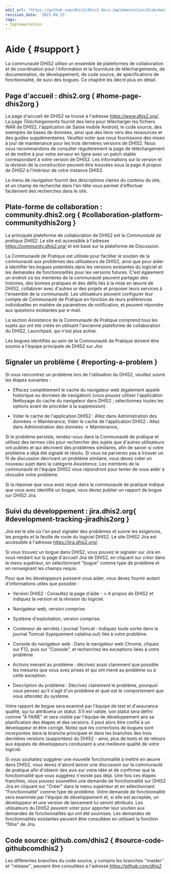 ```yaml
---
edit_url: "https://github.com/dhis2/dhis2-docs-implementation/blob/master/content/support_documentation/support.md"
revision_date: '2021-09-15'
tags:
- Implémentation
---
```


# Aide { #support } 

La communauté DHIS2 utilise un ensemble de plateformes de collaboration et de coordination 
pour l'information et la fourniture de téléchargements, de documentation, de 
développement, de code source, de spécifications de fonctionnalité, de suivi des bogues. 
Ce chapitre les décrit plus en détail.

## Page d'accueil : dhis2.org { #home-page-dhis2org } 

La page d'accueil de DHIS2 se trouve à l'adresse *https://www.dhis2.org/*. La page *Téléchargements* 
fournit des liens pour télécharger les fichiers WAR de DHIS2, l'application de Saisie mobile 
Android, le code source, des exemples de bases de données, ainsi que des liens vers des ressources et des 
guides supplémentaires. Veuillez noter que nous fournissons des mises à jour de maintenance pour les trois dernières 
versions de DHIS2. Nous vous recommandons de consulter régulièrement la page de 
téléchargement et de mettre à jour votre serveur en ligne avec un patch stable 
correspondant à votre version de DHIS2. Les informations sur la version et la révision de la construction peuvent être trouvées 
sous la page *A propos de DHIS2* à l'intérieur de votre instance DHIS2.

Le menu de navigation fournit des descriptions claires du contenu du site, et 
un champ de recherche dans l'en-tête vous permet d'effectuer facilement des recherches dans le site.


## Plate-forme de collaboration : community.dhis2.org { #collaboration-platform-communitydhis2org } 

La principale plateforme de collaboration de DHIS2 est la *Communauté de pratique DHIS2*. Le site est 
accessible à l'adresse *https://community.dhis2.org/* et est basé sur la plateforme de Discussion.

La Communauté de Pratique est utilisée pour faciliter le soutien de la communauté aux problèmes des utilisateurs de DHIS2, ainsi 
que pour aider à identifier les bogues potentiels dans les versions existantes du logiciel et les demandes 
de fonctionnalités pour les versions futures. C'est également un endroit où les membres de la communauté peuvent partager des histoires, 
des bonnes pratiques et des défis liés à la mise en œuvre de DHIS2, collaborer avec d'autres 
ur des projets et proposer leurs services à l'ensemble de la communauté. Les utilisateurs peuvent configurer leur compte de Communauté 
de Pratique en fonction de leurs préférences individuelles en matière de paramètres de notification, et peuvent répondre 
aux questions existantes par e-mail.

La section *Assistance* de la Communauté de Pratique comprend tous les sujets qui ont été créés en utilisant 
l'ancienne plateforme de collaboration du DHIS2, Launchpad, qui n'est plus active.

Les bogues identifiés au sein de la Communauté de Pratique doivent être soumis à l'équipe principale de DHIS2 sur *Jira*

## Signaler un problème { #reporting-a-problem } 

Si vous rencontrez un problème lors de l'utilisation du DHIS2, veuillez suivre les étapes suivantes :

  - Effacez complètement le cache du navigateur web (également appelé historique ou données de navigation) 
    (vous pouvez utiliser l'application Nettoyage du cache du navigateur dans DHIS2 ; sélectionnez toutes les options avant de procéder à la suppression).

  - Vider le cache de l'application DHIS2 : Allez dans Administration des données -> Maintenance,
    Vider le cache de l'application DHIS2 : Allez dans Administration des données -> Maintenance,

Si le problème persiste, rendez-vous dans la Communauté de pratique et utilisez des termes clés pour rechercher 
des sujets que d'autres utilisateurs ont publiés et qui décrivent des problèmes similaires, afin de savoir si votre problème 
a déjà été signalé et résolu. Si vous ne parvenez pas à trouver un fil de discussion décrivant un problème similaire, 
vous devez créer un nouveau sujet dans la catégorie *Assistance*. Les membres de la communauté 
et l'équipe DHIS2 vous répondront pour tenter de vous aider à résoudre votre problème.

Si la réponse que vous avez reçue dans la communauté de pratique indique que vous avez identifié 
un bogue, vous devez publier un rapport de bogue sur DHIS2 Jira.

## Suivi du développement : jira.dhis2.org{ #development-tracking-jiradhis2org } 

*Jira* est le site où l'on peut signaler des problèmes et suivre les exigences, les progrès et la feuille de route 
du logiciel DHIS2. Le site DHIS2 Jira est accessible à l'adresse https://jira.dhis2.org/.

Si vous trouvez un bogue dans DHIS2, vous pouvez le signaler sur Jira en vous rendant sur 
la page d'accueil Jira de DHIS2, en cliquant sur *créer* dans le menu supérieur, en sélectionnant "bogue" comme type de 
problème et en renseignant les champs requis.

Pour que les développeurs puissent vous aider, vous devez fournir autant d'informations 
utiles que possible :

  - Version DHIS2 : Consultez la page d'aide - \> A propos de DHIS2 et
    indiquez la version et la révision du logiciel.

  - Navigateur web, version comprise.

  - Système d'exploitation, version comprise.

  - Conteneur de servlets / journal Tomcat : Indiquez toute sortie dans le journal Tomcat
    (typiquement catalina.out) liée à votre problème.

  - Console du navigateur web : Dans le navigateur web Chrome, cliquez sur F12, puis sur
    "Console", et recherchez les exceptions liées à votre problème.

  - Actions menant au problème : décrivez aussi clairement que possible 
    les mesures que vous avez prises et qui ont mené au problème ou à cette exception.

  - Description du problème : Décrivez clairement le problème, pourquoi vous pensez qu'il 
    s'agit d'un problème et quel est le comportement que vous attendez du système.

Votre rapport de bogue sera examiné par l'équipe de test et d'assurance qualité, qui lui attribuera un statut. 
S'il est valide, son statut sera défini comme "À FAIRE" et sera visible par l'équipe de développement 
ans sa planification des étapes et des versions. Il peut alors être confié à un développeur 
et être corrigé. Notez que les corrections de bogues sont incorporées dans la branche principale et dans les branches 
des trois dernières versions (supportées) du DHIS2 - ainsi, plus de tests et de retours aux 
équipes de développeurs conduisent à une meilleure qualité de votre logiciel.

Si vous souhaitez suggérer une nouvelle fonctionnalité à mettre en œuvre dans DHIS2, vous 
devez d'abord lancer une discussion sur la communauté de pratique afin d'obtenir des avis sur votre 
idée et de confirmer que la fonctionnalité que vous suggérez n'existe pas déjà. 
Une fois ces étapes franchies, vous pouvez soumettre une demande de fonctionnalité sur DHIS2 Jira 
en cliquant sur "Créer" dans le menu supérieur et en sélectionnant "Fonctionnalité" comme type de problème. 
Votre demande de fonctionnalité sera examinée par l'équipe de développement et, si elle est acceptée, 
un développeur et une version de lancement lui seront attribués. Les utilisateurs du DHIS2 peuvent voter pour apporter 
leur soutien aux demandes de fonctionnalités qui ont été soumises. Les demandes de fonctionnalités existantes 
peuvent être consultées en utilisant la fonction "filtre" de Jira.


## Code source: github.com/dhis2 { #source-code-githubcomdhis2 } 

Les différentes branches du code source, y compris les branches ''master'' et ''release'', 
peuvent être consultées à l'adresse *https://github.com/dhis2*

